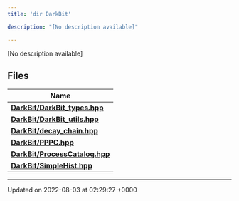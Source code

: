 ```yaml
---
title: 'dir DarkBit'

description: "[No description available]"

---
```







[No description available]

## Files

| Name           |
| -------------- |
| **[DarkBit/DarkBit_types.hpp](/documentation/code/colliderbit_development/files/darkbit__types_8hpp/#file-darkbit-types.hpp)**  |
| **[DarkBit/DarkBit_utils.hpp](/documentation/code/colliderbit_development/files/darkbit__utils_8hpp/#file-darkbit-utils.hpp)**  |
| **[DarkBit/decay_chain.hpp](/documentation/code/colliderbit_development/files/decay__chain_8hpp/#file-decay-chain.hpp)**  |
| **[DarkBit/PPPC.hpp](/documentation/code/colliderbit_development/files/pppc_8hpp/#file-pppc.hpp)**  |
| **[DarkBit/ProcessCatalog.hpp](/documentation/code/colliderbit_development/files/processcatalog_8hpp/#file-processcatalog.hpp)**  |
| **[DarkBit/SimpleHist.hpp](/documentation/code/colliderbit_development/files/simplehist_8hpp/#file-simplehist.hpp)**  |






-------------------------------

Updated on 2022-08-03 at 02:29:27 +0000
